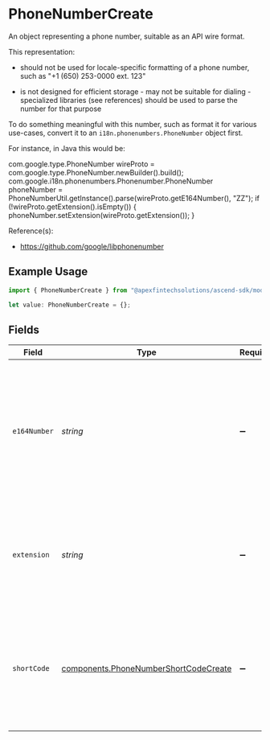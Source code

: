 # PhoneNumberCreate

An object representing a phone number, suitable as an API wire format.

 This representation:

 - should not be used for locale-specific formatting of a phone number, such  as "+1 (650) 253-0000 ext. 123"

 - is not designed for efficient storage - may not be suitable for dialing - specialized libraries (see references)  should be used to parse the number for that purpose

 To do something meaningful with this number, such as format it for various use-cases, convert it to an `i18n.phonenumbers.PhoneNumber` object first.

 For instance, in Java this would be:

  com.google.type.PhoneNumber wireProto =    com.google.type.PhoneNumber.newBuilder().build();  com.google.i18n.phonenumbers.Phonenumber.PhoneNumber phoneNumber =    PhoneNumberUtil.getInstance().parse(wireProto.getE164Number(), "ZZ");  if (!wireProto.getExtension().isEmpty()) {   phoneNumber.setExtension(wireProto.getExtension());  }

 Reference(s):
  - https://github.com/google/libphonenumber

## Example Usage

```typescript
import { PhoneNumberCreate } from "@apexfintechsolutions/ascend-sdk/models/components";

let value: PhoneNumberCreate = {};
```

## Fields

| Field                                                                                                                                                                                                                                                                                                                                                                                                                                                                                                                                                                                                                                                                             | Type                                                                                                                                                                                                                                                                                                                                                                                                                                                                                                                                                                                                                                                                              | Required                                                                                                                                                                                                                                                                                                                                                                                                                                                                                                                                                                                                                                                                          | Description                                                                                                                                                                                                                                                                                                                                                                                                                                                                                                                                                                                                                                                                       |
| --------------------------------------------------------------------------------------------------------------------------------------------------------------------------------------------------------------------------------------------------------------------------------------------------------------------------------------------------------------------------------------------------------------------------------------------------------------------------------------------------------------------------------------------------------------------------------------------------------------------------------------------------------------------------------- | --------------------------------------------------------------------------------------------------------------------------------------------------------------------------------------------------------------------------------------------------------------------------------------------------------------------------------------------------------------------------------------------------------------------------------------------------------------------------------------------------------------------------------------------------------------------------------------------------------------------------------------------------------------------------------- | --------------------------------------------------------------------------------------------------------------------------------------------------------------------------------------------------------------------------------------------------------------------------------------------------------------------------------------------------------------------------------------------------------------------------------------------------------------------------------------------------------------------------------------------------------------------------------------------------------------------------------------------------------------------------------- | --------------------------------------------------------------------------------------------------------------------------------------------------------------------------------------------------------------------------------------------------------------------------------------------------------------------------------------------------------------------------------------------------------------------------------------------------------------------------------------------------------------------------------------------------------------------------------------------------------------------------------------------------------------------------------- |
| `e164Number`                                                                                                                                                                                                                                                                                                                                                                                                                                                                                                                                                                                                                                                                      | *string*                                                                                                                                                                                                                                                                                                                                                                                                                                                                                                                                                                                                                                                                          | :heavy_minus_sign:                                                                                                                                                                                                                                                                                                                                                                                                                                                                                                                                                                                                                                                                | The phone number, represented as a leading plus sign ('+'), followed by a phone number that uses a relaxed ITU E.164 format consisting of the country calling code (1 to 3 digits) and the subscriber number, with no additional spaces or formatting, e.g.: - correct: "+15552220123" - incorrect: "+1 (555) 222-01234 x123".<br/><br/> The ITU E.164 format limits the latter to 12 digits, but in practice not all countries respect that, so we relax that restriction here. National-only numbers are not allowed.<br/><br/> References: - https://www.itu.int/rec/T-REC-E.164-201011-I - https://en.wikipedia.org/wiki/E.164. - https://en.wikipedia.org/wiki/List_of_country_calling_codes |
| `extension`                                                                                                                                                                                                                                                                                                                                                                                                                                                                                                                                                                                                                                                                       | *string*                                                                                                                                                                                                                                                                                                                                                                                                                                                                                                                                                                                                                                                                          | :heavy_minus_sign:                                                                                                                                                                                                                                                                                                                                                                                                                                                                                                                                                                                                                                                                | The phone number's extension. The extension is not standardized in ITU recommendations, except for being defined as a series of numbers with a maximum length of 40 digits. Other than digits, some other dialing characters such as ',' (indicating a wait) or '#' may be stored here.<br/><br/> Note that no regions currently use extensions with short codes, so this field is normally only set in conjunction with an E.164 number. It is held separately from the E.164 number to allow for short code extensions in the future.                                                                                                                                           |
| `shortCode`                                                                                                                                                                                                                                                                                                                                                                                                                                                                                                                                                                                                                                                                       | [components.PhoneNumberShortCodeCreate](../../models/components/phonenumbershortcodecreate.md)                                                                                                                                                                                                                                                                                                                                                                                                                                                                                                                                                                                    | :heavy_minus_sign:                                                                                                                                                                                                                                                                                                                                                                                                                                                                                                                                                                                                                                                                | An object representing a short code, which is a phone number that is typically much shorter than regular phone numbers and can be used to address messages in MMS and SMS systems, as well as for abbreviated dialing (e.g. "Text 611 to see how many minutes you have remaining on your plan.").<br/><br/> Short codes are restricted to a region and are not internationally dialable, which means the same short code can exist in different regions, with different usage and pricing, even if those regions share the same country calling code (e.g. US and CA).                                                                                                            |